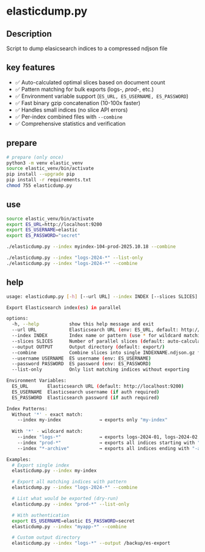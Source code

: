 # elasticdump.py

## Description

Script to dump elasicsearch indices to a compressed ndjson file

## key features

- ✅ Auto-calculated optimal slices based on document count
- ✅ Pattern matching for bulk exports (logs-*, prod-*, etc.)
- ✅ Environment variable support (`ES_URL, ES_USERNAME, ES_PASSWORD`)
- ✅ Fast binary gzip concatenation (10-100x faster)
- ✅ Handles small indices (no slice API errors)
- ✅ Per-index combined files with `--combine`
- ✅ Comprehensive statistics and verification

## prepare

```bash
# prepare (only once)
python3 -m venv elastic_venv
source elastic_venv/bin/activate
pip install --upgrade pip
pip install -r requirements.txt
chmod 755 elasticdump.py
```

## use

```bash
source elastic_venv/bin/activate
export ES_URL=http://localhost:9200
export ES_USERNAME=elastic
export ES_PASSWORD="secret"

./elasticdump.py --index myindex-104-prod-2025.10.18 --combine

./elasticdump.py --index "logs-2024-*" --list-only
./elasticdump.py --index "logs-2024-*" --combine
```

## help

```bash
usage: elasticdump.py [-h] [--url URL] --index INDEX [--slices SLICES] [--output OUTPUT] [--combine] [--username USERNAME] [--password PASSWORD] [--list-only]

Export Elasticsearch index(es) in parallel

options:
  -h, --help           show this help message and exit
  --url URL            Elasticsearch URL (env: ES_URL, default: http://localhost:9200)
  --index INDEX        Index name or pattern (use * for wildcard matching)
  --slices SLICES      Number of parallel slices (default: auto-calculate based on doc count)
  --output OUTPUT      Output directory (default: export/)
  --combine            Combine slices into single INDEXNAME.ndjson.gz file per index
  --username USERNAME  ES username (env: ES_USERNAME)
  --password PASSWORD  ES password (env: ES_PASSWORD)
  --list-only          Only list matching indices without exporting

Environment Variables:
  ES_URL       Elasticsearch URL (default: http://localhost:9200)
  ES_USERNAME  Elasticsearch username (if auth required)
  ES_PASSWORD  Elasticsearch password (if auth required)

Index Patterns:
  Without '*' - exact match:
    --index my-index              → exports only "my-index"
  
  With '*' - wildcard match:
    --index "logs-*"              → exports logs-2024-01, logs-2024-02, etc.
    --index "prod-*"              → exports all indices starting with "prod-"
    --index "*-archive"           → exports all indices ending with "-archive"

Examples:
  # Export single index
  elasticdump.py --index my-index

  # Export all matching indices with pattern
  elasticdump.py --index "logs-2024-*" --combine

  # List what would be exported (dry-run)
  elasticdump.py --index "prod-*" --list-only

  # With authentication
  export ES_USERNAME=elastic ES_PASSWORD=secret
  elasticdump.py --index "myapp-*" --combine

  # Custom output directory
  elasticdump.py --index "logs-*" --output /backup/es-export
  ```